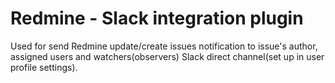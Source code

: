 Redmine - Slack integration plugin
======================
Used for send Redmine update/create issues notification to issue's author, assigned users and watchers(observers) Slack direct channel(set up in user profile settings).
